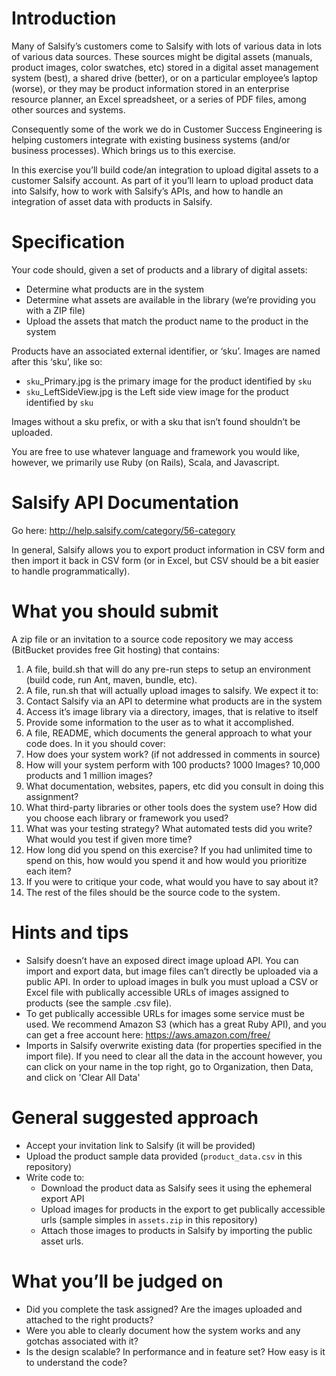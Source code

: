 # Introduction

Many of Salsify’s customers come to Salsify with lots of various data in lots of various data sources. These sources might be digital assets (manuals, product images, color swatches, etc) stored in a digital asset management system (best), a shared drive (better), or on a particular employee’s laptop (worse), or they may be product information stored in an enterprise resource planner, an Excel spreadsheet, or a series of PDF files, among other sources and systems.

Consequently some of the work we do in Customer Success Engineering is helping customers integrate with existing business systems (and/or business processes). Which brings us to this exercise.

In this exercise you’ll build code/an integration to upload digital assets to a customer Salsify account. As part of it you’ll learn to upload product data into Salsify, how to work with Salsify’s APIs, and how to handle an integration of asset data with products in Salsify.

# Specification

Your code should, given a set of products and a library of digital assets:
* Determine what products are in the system
* Determine what assets are available in the library (we’re providing you with a ZIP file)
* Upload the assets that match the product name to the product in the system

Products have an associated external identifier, or ‘sku’. Images are named after this ‘sku’, like so:
* `sku`_Primary.jpg is the primary image for the product identified by `sku`
* `sku`_LeftSideView.jpg is the Left side view image for the product identified by `sku`
  
Images without a sku prefix, or with a sku that isn’t found shouldn’t be uploaded.

You are free to use whatever language and framework you would like, however, we primarily use Ruby (on Rails), Scala, and Javascript.

# Salsify API Documentation
Go here: http://help.salsify.com/category/56-category

In general, Salsify allows you to export product information in CSV form and then import it back in CSV form (or in Excel, but CSV should be a bit easier to handle programmatically). 

# What you should submit

A zip file or an invitation to a source code repository we may access (BitBucket provides free Git hosting) that contains:

1.  A file, build.sh that will do any pre-run steps to setup an environment (build code, run Ant, maven, bundle, etc).
2.  A file, run.sh that will actually upload images to salsify. We expect it to:
  1.  Contact Salsify via an API to determine what products are in the system
  2.  Access it’s image library via a directory, images, that is relative to itself
  3.  Provide some information to the user as to what it accomplished.
3.  A file, README, which documents the general approach to what your code does. In it you should cover:
  1.  How does your system work? (if not addressed in comments in source)
  2.  How will your system perform with 100 products? 1000 Images? 10,000 products and 1 million images?
  3.  What documentation, websites, papers, etc did you consult in doing this assignment?
  4.  What third-party libraries or other tools does the system use? How did you choose each library or framework you used?
  5.  What was your testing strategy? What automated tests did you write? What would you test if given more time?
  6.  How long did you spend on this exercise? If you had unlimited time to spend on this, how would you spend it and how would you prioritize each item?
  7.  If you were to critique your code, what would you have to say about it?
4.  The rest of the files should be the source code to the system.

# Hints and tips

* Salsify doesn’t have an exposed direct image upload API. You can import and export data, but image files can’t directly be uploaded via a public API. In order to upload images in bulk you must upload a CSV or Excel file with publically accessible URLs of images assigned to products (see the sample .csv file).
* To get publically accessible URLs for images some service must be used. We recommend Amazon S3 (which has a great Ruby API), and you can get a free account here: https://aws.amazon.com/free/
* Imports in Salsify overwrite existing data (for properties specified in the import file). If you need to clear all the data in the account however, you can click on your name in the top right, go to Organization, then Data, and click on 'Clear All Data'

# General suggested approach

* Accept your invitation link to Salsify (it will be provided)
* Upload the product sample data provided (`product_data.csv` in this repository)
* Write code to:
  * Download the product data as Salsify sees it using the ephemeral export API
  * Upload images for products in the export to get publically accessible urls (sample simples in `assets.zip` in this repository)
  * Attach those images to products in Salsify by importing the public asset urls.

# What you’ll be judged on

* Did you complete the task assigned? Are the images uploaded and attached to the right products?
* Were you able to clearly document how the system works and any gotchas associated with it?
* Is the design scalable? In performance and in feature set? How easy is it to understand the code?
